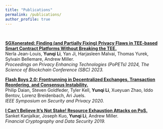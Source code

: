 ```yaml
---
title: "Publications"
permalink: /publications/
author_profile: true
---
```

<br>

<b>[SGXonerated: Finding (and Partially Fixing) Privacy Flaws in TEE-based Smart Contract Platforms Without Breaking the TEE.](https://eprint.iacr.org/2023/378)</b> <br>
Nerla Jean-Louis, <b>Yunqi Li</b>, Yan Ji, Harjasleen Malvai, Thomas Yurek, Sylvain Bellemare, Andrew Miller.<br>
<i>Proceedings on Privacy Enhancing Technologies (PoPETs) 2024, The Science of Blockchain Conference (SBC) 2023.</i>

<b>[Flash Boys 2.0: Frontrunning in Decentralized Exchanges, Transaction Reordering, and Consensus Instability.](https://arxiv.org/abs/1904.05234)</b> <br>
Philip Daian, Steven Goldfeder, Tyler Kell, <b>Yunqi Li</b>, Xueyuan Zhao, Iddo Bentov, Lorenz Breidenbach, Ari Juels.<br>
<i>IEEE Symposium on Security and Privacy 2020.</i>

<b>[I Can’t Believe It’s Not Stake! Resource Exhaustion Attacks on PoS.](http://fc19.ifca.ai/preproceedings/180-preproceedings.pdf)</b> <br>
Sanket Kanjalkar, Joseph Kuo, <b>Yunqi Li</b>, Andrew Miller.<br>
<i>Financial Cryptography and Data Security 2019.</i>